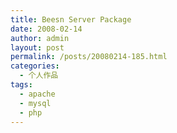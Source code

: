 ```yaml
---
title: Beesn Server Package
date: 2008-02-14
author: admin
layout: post
permalink: /posts/20080214-185.html
categories:
  - 个人作品
tags:
  - apache
  - mysql
  - php
---
```

<img alt="" border="0" src="http://blog.eaxi.com/images/smiles/laugh.gif" /><img alt="" border="0" src="http://blog.eaxi.com/images/smiles/laugh.gif" />